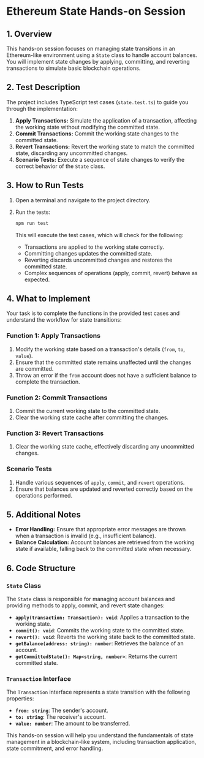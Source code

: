 # Ethereum State Hands-on Session

## 1. Overview

This hands-on session focuses on managing state transitions in an Ethereum-like environment using a `State` class to handle account balances. You will implement state changes by applying, committing, and reverting transactions to simulate basic blockchain operations.

## 2. Test Description

The project includes TypeScript test cases (`state.test.ts`) to guide you through the implementation:

1. **Apply Transactions:** Simulate the application of a transaction, affecting the working state without modifying the committed state.
2. **Commit Transactions:** Commit the working state changes to the committed state.
3. **Revert Transactions:** Revert the working state to match the committed state, discarding any uncommitted changes.
4. **Scenario Tests:** Execute a sequence of state changes to verify the correct behavior of the `State` class.

## 3. How to Run Tests

1. Open a terminal and navigate to the project directory.

2. Run the tests:
   ```bash
   npm run test
   ```
   This will execute the test cases, which will check for the following:
   - Transactions are applied to the working state correctly.
   - Committing changes updates the committed state.
   - Reverting discards uncommitted changes and restores the committed state.
   - Complex sequences of operations (apply, commit, revert) behave as expected.

## 4. What to Implement

Your task is to complete the functions in the provided test cases and understand the workflow for state transitions:

### Function 1: Apply Transactions

1. Modify the working state based on a transaction's details (`from`, `to`, `value`).
2. Ensure that the committed state remains unaffected until the changes are committed.
3. Throw an error if the `from` account does not have a sufficient balance to complete the transaction.

### Function 2: Commit Transactions

1. Commit the current working state to the committed state.
2. Clear the working state cache after committing the changes.

### Function 3: Revert Transactions

1. Clear the working state cache, effectively discarding any uncommitted changes.

### Scenario Tests

1. Handle various sequences of `apply`, `commit`, and `revert` operations.
2. Ensure that balances are updated and reverted correctly based on the operations performed.

## 5. Additional Notes

- **Error Handling:** Ensure that appropriate error messages are thrown when a transaction is invalid (e.g., insufficient balance).
- **Balance Calculation:** Account balances are retrieved from the working state if available, falling back to the committed state when necessary.

## 6. Code Structure

### `State` Class

The `State` class is responsible for managing account balances and providing methods to apply, commit, and revert state changes:

- **`apply(transaction: Transaction): void`**: Applies a transaction to the working state.
- **`commit(): void`**: Commits the working state to the committed state.
- **`revert(): void`**: Reverts the working state back to the committed state.
- **`getBalance(address: string): number`**: Retrieves the balance of an account.
- **`getCommittedState(): Map<string, number>`**: Returns the current committed state.

### `Transaction` Interface

The `Transaction` interface represents a state transition with the following properties:

- **`from: string`**: The sender's account.
- **`to: string`**: The receiver's account.
- **`value: number`**: The amount to be transferred.

This hands-on session will help you understand the fundamentals of state management in a blockchain-like system, including transaction application, state commitment, and error handling.
